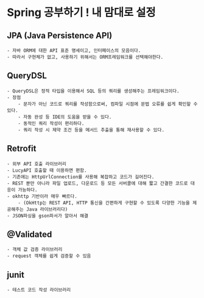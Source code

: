 
# Spring 공부하기 ! 내 맘대로 설정

## JPA (Java Persistence API)
    - 자바 ORM에 대한 API 표준 명세이고, 인터페이스의 모음이다. 
    - 따라서 구현체가 없고, 사용하기 위해서는 ORM프레임워크를 선택해야한다.
    
## QueryDSL
    - QueryDSL은 정적 타입을 이용해서 SQL 등의 쿼리를 생성해주는 프레임워크이다.
    - 장점
        - 문자가 아닌 코드로 쿼리를 작성함으로써, 컴파일 시점에 문법 오류를 쉽게 확인할 수 있다.
        - 자동 완성 등 IDE의 도움을 받을 수 있다.
        - 동적인 쿼리 작성이 편리하다.
        - 쿼리 작성 시 제약 조건 등을 메서드 추출을 통해 재사용할 수 있다.

## Retrofit
    - 외부 API 호출 라이브러리
    - LucyAPI 호출할 때 이용하면 편함.
    - 기존에는 HttpUrlConnection를 사용해 복잡하고 코드가 길어진다.
    - REST 뿐만 아니라 파일 업로드, 다운로드 등 모든 서버콜에 대해 짧고 간결한 코드로 대응이 가능하다.
    - okhttp 기반이라 매우 빠르다.
        - (OkHttp는 REST API, HTTP 통신을 간편하게 구현할 수 있도록 다양한 기능을 제공해주는 Java 라이브러리다)
    - JSON파싱을 gson파서가 알아서 해결 
    
## @Validated
    - 객체 값 검증 라이브러리
    - request 객체를 쉽게 검증할 수 있음
    
## junit
    - 테스트 코드 작성 라이브러리
